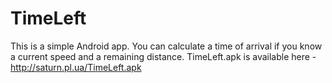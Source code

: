 # TimeLeft
This is a simple Android app.
You can calculate a time of arrival if you know a current speed and a remaining distance.
TimeLeft.apk is available here - http://saturn.pl.ua/TimeLeft.apk
